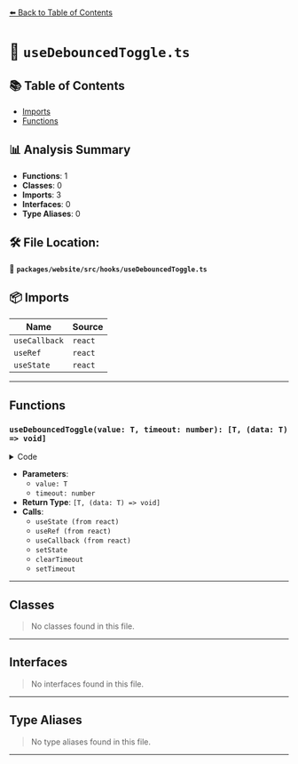 [⬅️ Back to Table of Contents](../../../../index.md)

# 📄 `useDebouncedToggle.ts`

## 📚 Table of Contents

- [Imports](#imports)
- [Functions](#functions)

## 📊 Analysis Summary

- **Functions**: 1
- **Classes**: 0
- **Imports**: 3
- **Interfaces**: 0
- **Type Aliases**: 0

## 🛠️ File Location:
📂 **`packages/website/src/hooks/useDebouncedToggle.ts`**

## 📦 Imports

| Name | Source |
|------|--------|
| `useCallback` | `react` |
| `useRef` | `react` |
| `useState` | `react` |


---

## Functions

### `useDebouncedToggle(value: T, timeout: number): [T, (data: T) => void]`

<details><summary>Code</summary>

```ts
export function useDebouncedToggle<T>(
  value: T,
  timeout = 1000,
): [T, (data: T) => void] {
  const [state, setState] = useState<T>(value);
  const timeoutIdRef = useRef<NodeJS.Timeout>();

  const update = useCallback(
    (data: T) => {
      setState(data);
      const timeoutId = timeoutIdRef.current;
      if (timeoutId) {
        timeoutIdRef.current = undefined;
        clearTimeout(timeoutId);
      }
      timeoutIdRef.current = setTimeout(() => {
        setState(value);
      }, timeout);
    },
    [timeout, value],
  );

  return [state, update];
}
```
</details>

- **Parameters**:
  - `value: T`
  - `timeout: number`
- **Return Type**: `[T, (data: T) => void]`
- **Calls**:
  - `useState (from react)`
  - `useRef (from react)`
  - `useCallback (from react)`
  - `setState`
  - `clearTimeout`
  - `setTimeout`

---

## Classes

> No classes found in this file.


---

## Interfaces

> No interfaces found in this file.


---

## Type Aliases

> No type aliases found in this file.


---